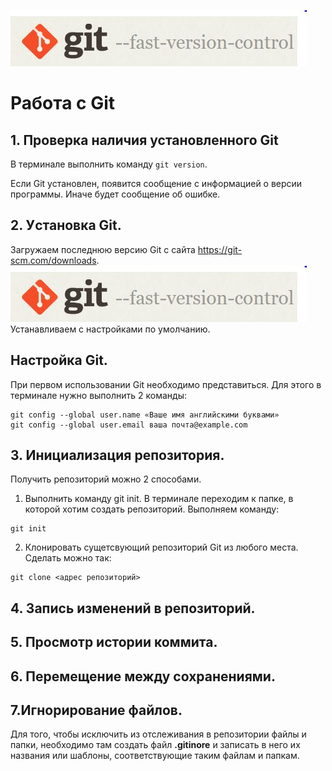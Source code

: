 ![logo](git_image.JPG)
# Работа с Git
## 1. Проверка наличия установленного Git
В терминале выполнить команду `git version`.

Если Git установлен, появится сообщение с информацией о версии программы. Иначе будет сообщение об ошибке.

## 2. Уcтановка Git.
Загружаем последнюю версию Git с сайта https://git-scm.com/downloads.
![](git_image.JPG)
Устанавливаем с настройками по умолчанию.

## Настройка Git.
При первом использовании Git необходимо представиться. Для этого в терминале нужно выполнить 2 команды:
```
git config --global user.name «Ваше имя английскими буквами»
git config --global user.email ваша почта@example.com
```

## 3. Инициализация репозитория.

Получить репозиторий можно 2 способами.
1. Выполнить команду git init. В терминале переходим к папке, в которой хотим создать репозиторий. Выполняем команду:
```
git init
```
2. Клонировать сущетсвующий репозиторий Git из любого места. Сделать можно так:
```
git clone <адрес репозиторий>
```
## 4. Запись изменений в репозиторий.
## 5. Просмотр истории коммита.
## 6. Перемещение между сохранениями.
## 7.Игнорирование файлов.
Для того, чтобы исключить из отслеживания в репозитории файлы и папки, необходимо там создать файл **.gitinore** и записать в него их названия или шаблоны, соответствующие таким файлам и папкам.